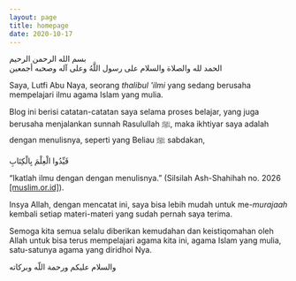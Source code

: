 ```yaml
---
layout: page
title: homepage
date: 2020-10-17
---
```


<div class="dalil">
  بسم الله الرحمن الرحيم  
  <br>
  الحمد لله والصلاة والسلام على رسول اللَّهُ وعلى آله وصحبه أجمعين
</div>

Saya, Lutfi Abu Naya, seorang *thalibul 'ilmi* yang sedang berusaha mempelajari ilmu agama Islam yang mulia.

Blog ini berisi catatan-catatan saya selama proses belajar, yang juga berusaha menjalankan sunnah Rasulullah ﷺ, maka ikhtiyar saya adalah dengan menulisnya, seperti yang Beliau ﷺ sabdakan,
<div class="dalil">
  قَيِّدُوا الْعِلْمَ بِالْكِتَابِ
  <p>
  “Ikatlah ilmu dengan dengan menulisnya.” (Silsilah Ash-Shahihah no. 2026 <a href='https://muslim.or.id/27761-catatlah-ilmu-ketika-di-majelis-ilmu.html'>[muslim.or.id]</a>).
  </p>
</div>

Insya Allah, dengan mencatat ini, saya bisa lebih mudah untuk me-*murajaah* kembali setiap materi-materi yang sudah pernah saya terima.

Semoga kita semua selalu diberikan kemudahan dan keistiqomahan oleh Allah untuk bisa terus mempelajari agama kita ini, agama Islam yang mulia, satu-satunya agama yang diridhoi Nya.

<div class="dalil">
  والسلام عليكم ورحمة اللّه وبركاته
</div>

